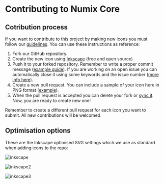 # Contributing to Numix Core

## Cotribution process
If you want to contribute to this project by making new icons you must follow our [guidelines](https://github.com/numixproject/numix-core/wiki/Guidelines). You can use these instructions as reference:

1. Fork our GitHub repository.
2. Create the new icon using [Inkscape](https://inkscape.org/) (free and open source)  
3. Push it to your forked repository. Remember to write a proper commit message ([example guide](https://gist.github.com/josh/539516)). If you are working on an open issue you can automatically close it using some keywords and the issue number ([more info here](https://help.github.com/articles/closing-issues-via-commit-messages/)).
4. Create a new pull request. You can include a sample of your icon here in PNG format ([example](https://github.com/numixproject/numix-core/pull/1422)).
5. When the pull request is accepted you can delete your fork or [sync it](https://help.github.com/articles/syncing-a-fork/). Now, you are ready to create new one!

Remember to create a different pull request for each icon you want to submit. All new contributions will be welcomed.

## Optimisation options
These are the Inkscape optimised SVG settings which we use as standard when adding icons to the repo:

![inkscape](https://user-images.githubusercontent.com/7050624/27377172-81b5eec6-5674-11e7-94cd-44b9e001b4bc.png)

![inkscape2](https://user-images.githubusercontent.com/7050624/27377849-7795b6cc-5676-11e7-93c7-8b7fceabd0d3.png)

![inkscape3](https://user-images.githubusercontent.com/7050624/27377856-7afa5020-5676-11e7-93ae-d857b38988ec.png)
